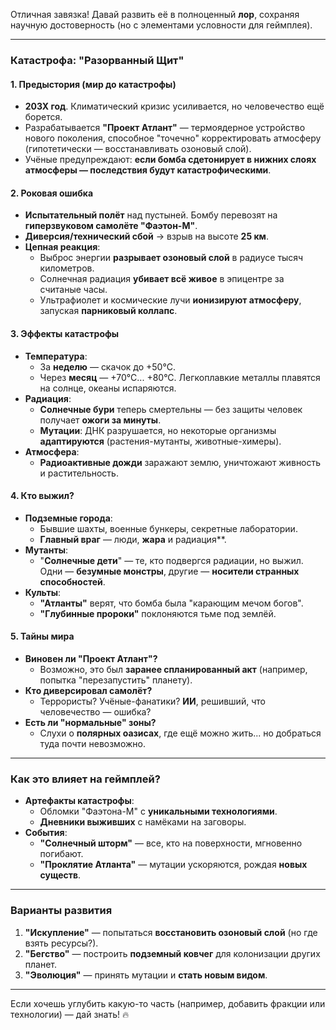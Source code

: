 Отличная завязка! Давай развить её в полноценный **лор**, сохраняя научную достоверность (но с элементами условности для геймплея).  

---

### **Катастрофа: "Разорванный Щит"**  

#### **1. Предыстория (мир до катастрофы)**  
- **203X год**. Климатический кризис усиливается, но человечество ещё борется.  
- Разрабатывается **"Проект Атлант"** — термоядерное устройство нового поколения, способное "точечно" корректировать атмосферу (гипотетически — восстанавливать озоновый слой).  
- Учёные предупреждают: **если бомба сдетонирует в нижних слоях атмосферы — последствия будут катастрофическими**.  

#### **2. Роковая ошибка**  
- **Испытательный полёт** над пустыней. Бомбу перевозят на **гиперзвуковом самолёте "Фаэтон-М"**.  
- **Диверсия/технический сбой** → взрыв на высоте **25 км**.  
- **Цепная реакция**:  
  - Выброс энергии **разрывает озоновый слой** в радиусе тысяч километров.  
  - Солнечная радиация **убивает всё живое** в эпицентре за считаные часы.  
  - Ультрафиолет и космические лучи **ионизируют атмосферу**, запуская **парниковый коллапс**.  

#### **3. Эффекты катастрофы**  
- **Температура**:  
  - За **неделю** — скачок до +50°C.  
  - Через **месяц** — +70°C... +80°C. Легкоплавкие металлы плавятся на солнце, океаны испаряются.  
- **Радиация**:  
  - **Солнечные бури** теперь смертельны — без защиты человек получает **ожоги за минуты**.  
  - **Мутации**: ДНК разрушается, но некоторые организмы **адаптируются** (растения-мутанты, животные-химеры).  
- **Атмосфера**:    
  - **Радиоактивные дожди** заражают землю, уничтожают живность и растительность.  

#### **4. Кто выжил?**  
- **Подземные города**:  
  - Бывшие шахты, военные бункеры, секретные лаборатории.  
  - **Главный враг** — люди, **жара** и радиация**.  
- **Мутанты**:  
  - "**Солнечные дети**" — те, кто подвергся радиации, но выжил. Одни — **безумные монстры**, другие — **носители странных способностей**.  
- **Культы**:  
  - **"Атланты"** верят, что бомба была "карающим мечом богов".  
  - **"Глубинные пророки"** поклоняются тьме под землёй.  

#### **5. Тайны мира**  
- **Виновен ли "Проект Атлант"?**  
  - Возможно, это был **заранее спланированный акт** (например, попытка "перезапустить" планету).  
- **Кто диверсировал самолёт?**  
  - Террористы? Учёные-фанатики? **ИИ**, решивший, что человечество — ошибка?  
- **Есть ли "нормальные" зоны?**  
  - Слухи о **полярных оазисах**, где ещё можно жить... но добраться туда почти невозможно.  

---

### **Как это влияет на геймплей?**  
- **Артефакты катастрофы**:  
  - Обломки "Фаэтона-М" с **уникальными технологиями**.  
  - **Дневники выживших** с намёками на заговоры.  
- **События**:  
  - **"Солнечный шторм"** — все, кто на поверхности, мгновенно погибают.  
  - **"Проклятие Атланта"** — мутации ускоряются, рождая **новых существ**.  

---

### **Варианты развития**  
1. **"Искупление"** — попытаться **восстановить озоновый слой** (но где взять ресурсы?).  
2. **"Бегство"** — построить **подземный ковчег** для колонизации других планет.  
3. **"Эволюция"** — принять мутации и **стать новым видом**.  

---

Если хочешь углубить какую-то часть (например, добавить фракции или технологии) — дай знать! 🔥